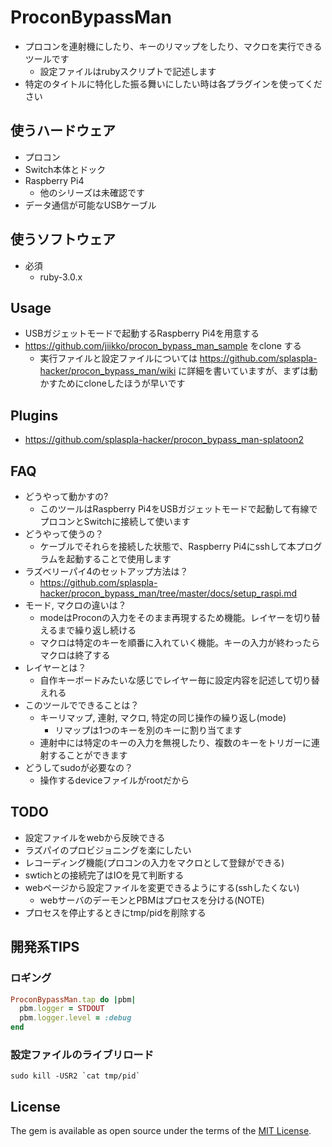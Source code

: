 # ProconBypassMan
* プロコンを連射機にしたり、キーのリマップをしたり、マクロを実行できるツールです
    * 設定ファイルはrubyスクリプトで記述します
* 特定のタイトルに特化した振る舞いにしたい時は各プラグインを使ってください

## 使うハードウェア
* プロコン
* Switch本体とドック
* Raspberry Pi4
    * 他のシリーズは未確認です
* データ通信が可能なUSBケーブル

## 使うソフトウェア
* 必須
  * ruby-3.0.x

## Usage
* USBガジェットモードで起動するRaspberry Pi4を用意する
* https://github.com/jiikko/procon_bypass_man_sample をclone する
  * 実行ファイルと設定ファイルについては https://github.com/splaspla-hacker/procon_bypass_man/wiki に詳細を書いていますが、まずは動かすためにcloneしたほうが早いです

## Plugins
* https://github.com/splaspla-hacker/procon_bypass_man-splatoon2

## FAQ
* どうやって動かすの?
    * このツールはRaspberry Pi4をUSBガジェットモードで起動して有線でプロコンとSwitchに接続して使います
* どうやって使うの？
    * ケーブルでそれらを接続した状態で、Raspberry Pi4にsshして本プログラムを起動することで使用します
* ラズベリーパイ4のセットアップ方法は？
    * https://github.com/splaspla-hacker/procon_bypass_man/tree/master/docs/setup_raspi.md
* モード, マクロの違いは？
    * modeはProconの入力をそのまま再現するため機能。レイヤーを切り替えるまで繰り返し続ける
    * マクロは特定のキーを順番に入れていく機能。キーの入力が終わったらマクロは終了する
* レイヤーとは？
    * 自作キーボードみたいな感じでレイヤー毎に設定内容を記述して切り替えれる
* このツールでできることは？
    * キーリマップ, 連射, マクロ, 特定の同じ操作の繰り返し(mode)
        * リマップは1つのキーを別のキーに割り当てます
    * 連射中には特定のキーの入力を無視したり、複数のキーをトリガーに連射することができます
* どうしてsudoが必要なの？
    * 操作するdeviceファイルがrootだから

## TODO
* 設定ファイルをwebから反映できる
* ラズパイのプロビジョニングを楽にしたい
* レコーディング機能(プロコンの入力をマクロとして登録ができる)
* swtichとの接続完了はIOを見て判断する
* webページから設定ファイルを変更できるようにする(sshしたくない)
    * webサーバのデーモンとPBMはプロセスを分ける(NOTE)
* プロセスを停止するときにtmp/pidを削除する

## 開発系TIPS
### ロギング
```ruby
ProconBypassMan.tap do |pbm|
  pbm.logger = STDOUT
  pbm.logger.level = :debug
end
```

### 設定ファイルのライブリロード
```shell
sudo kill -USR2 `cat tmp/pid`
```

## License

The gem is available as open source under the terms of the [MIT License](https://opensource.org/licenses/MIT).
